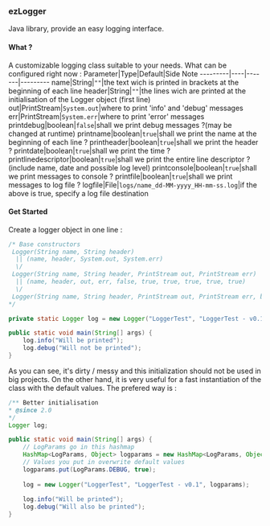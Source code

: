 ### ezLogger
Java library, provide an easy logging interface.

#### What ?
A customizable logging class suitable to your needs.
What can be configured right now :
Parameter|Type|Default|Side Note
---------|----|-------|---------
name|String|`""`|the text wich is printed in brackets at the beginning of each line
header|String|`""`|the lines wich are printed at the initialisation of the Logger object (first line)
out|PrintStream|`System.out`|where to print 'info' and 'debug' messages
err|PrintStream|`System.err`|where to print 'error' messages
printdebug|boolean|`false`|shall we print debug messages ?(may be changed at runtime)
printname|boolean|`true`|shall we print the name at the beginning of each line ?
printheader|boolean|`true`|shall we print the header ?
printdate|boolean|`true`|shall we print the time ?
printlinedescriptor|boolean|`true`|shall we print the entire line descriptor ? (include name, date and possible log level)
printconsole|boolean|`true`|shall we print messages to console ?
printfile|boolean|`true`|shall we print messages to log file ?
logfile|File|`logs/name_dd-MM-yyyy_HH-mm-ss.log`|if the above is true, specify a log file destination

#### Get Started
Create a logger object in one line :
```java
/* Base constructors
 Logger(String name, String header)
  || (name, header, System.out, System.err)
  \/
 Logger(String name, String header, PrintStream out, PrintStream err)
  || (name, header, out, err, false, true, true, true, true, true)
  \/
 Logger(String name, String header, PrintStream out, PrintStream err, boolean printDebug, boolean printDate, boolean printToConsole, boolean printToFile, boolean printLineDescriptor, boolean printHeader)
*/

private static Logger log = new Logger("LoggerTest", "LoggerTest - v0.1");

public static void main(String[] args) {
	log.info("Will be printed");
	log.debug("Will not be printed");
}
```

As you can see, it's dirty / messy and this initialization should not be used in big projects. On the other hand, it is very useful for a fast instantiation of the class with the default values. The prefered way is :
```java
/** Better initialisation
* @since 2.0
*/
Logger log;

public static void main(String[] args) {
    // LogParams go in this hashmap
	HashMap<LogParams, Object> logparams = new HashMap<LogParams, Object>();
    // Values you put in overwrite default values
	logparams.put(LogParams.DEBUG, true);
	
	log = new Logger("LoggerTest", "LoggerTest - v0.1", logparams);
	
	log.info("Will be printed");
	log.debug("Will also be printed");
}
```